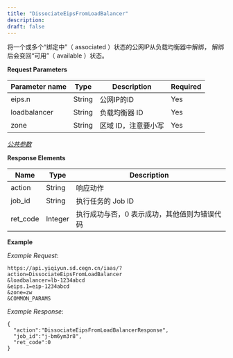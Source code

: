 ```yaml
---
title: "DissociateEipsFromLoadBalancer"
description: 
draft: false
---
```




将一个或多个“绑定中”（ associated ）状态的公网IP从负载均衡器中解绑， 解绑后会变回“可用”（ available ）状态。

**Request Parameters**

| Parameter name | Type | Description | Required |
| --- | --- | --- | --- |
| eips.n | String | 公网IP的ID | Yes |
| loadbalancer | String | 负载均衡器 ID | Yes |
| zone | String | 区域 ID，注意要小写 | Yes |

[_公共参数_](../../../parameters/)

**Response Elements**

| Name | Type | Description |
| --- | --- | --- |
| action | String | 响应动作 |
| job_id | String | 执行任务的 Job ID |
| ret_code | Integer | 执行成功与否，0 表示成功，其他值则为错误代码 |

**Example**

_Example Request_:

```
https://api.yiqiyun.sd.cegn.cn/iaas/?action=DissociateEipsFromLoadBalancer
&loadbalancer=lb-1234abcd
&eips.1=eip-1234abcd
&zone=zw
&COMMON_PARAMS
```

_Example Response_:

```
{
  "action":"DissociateEipsFromLoadBalancerResponse",
  "job_id":"j-bm6ym3r8",
  "ret_code":0
}
```
